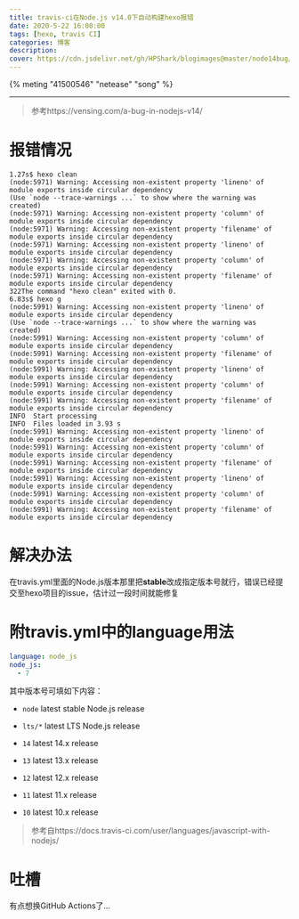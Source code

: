 ```yaml
---
title: travis-ci在Node.js v14.0下自动构建hexo报错
date: 2020-5-22 16:00:00
tags: [hexo, travis CI]
categories: 博客
description: 
cover: https://cdn.jsdelivr.net/gh/HPShark/blogimages@master/node14bug/编译错误.png
---
```


{% meting "41500546" "netease" "song" %}

---

> 参考https://vensing.com/a-bug-in-nodejs-v14/

# 报错情况

```shell
1.27s$ hexo clean
(node:5971) Warning: Accessing non-existent property 'lineno' of module exports inside circular dependency
(Use `node --trace-warnings ...` to show where the warning was created)
(node:5971) Warning: Accessing non-existent property 'column' of module exports inside circular dependency
(node:5971) Warning: Accessing non-existent property 'filename' of module exports inside circular dependency
(node:5971) Warning: Accessing non-existent property 'lineno' of module exports inside circular dependency
(node:5971) Warning: Accessing non-existent property 'column' of module exports inside circular dependency
(node:5971) Warning: Accessing non-existent property 'filename' of module exports inside circular dependency
322The command "hexo clean" exited with 0.
6.83s$ hexo g
(node:5991) Warning: Accessing non-existent property 'lineno' of module exports inside circular dependency
(Use `node --trace-warnings ...` to show where the warning was created)
(node:5991) Warning: Accessing non-existent property 'column' of module exports inside circular dependency
(node:5991) Warning: Accessing non-existent property 'filename' of module exports inside circular dependency
(node:5991) Warning: Accessing non-existent property 'lineno' of module exports inside circular dependency
(node:5991) Warning: Accessing non-existent property 'column' of module exports inside circular dependency
(node:5991) Warning: Accessing non-existent property 'filename' of module exports inside circular dependency
INFO  Start processing
INFO  Files loaded in 3.93 s
(node:5991) Warning: Accessing non-existent property 'lineno' of module exports inside circular dependency
(node:5991) Warning: Accessing non-existent property 'column' of module exports inside circular dependency
(node:5991) Warning: Accessing non-existent property 'filename' of module exports inside circular dependency
(node:5991) Warning: Accessing non-existent property 'lineno' of module exports inside circular dependency
(node:5991) Warning: Accessing non-existent property 'column' of module exports inside circular dependency
(node:5991) Warning: Accessing non-existent property 'filename' of module exports inside circular dependency
```

# 解决办法

在travis.yml里面的Node.js版本那里把**stable**改成指定版本号就行，错误已经提交至hexo项目的issue，估计过一段时间就能修复

# 附travis.yml中的language用法

```yaml
language: node_js
node_js:
  - 7
```

其中版本号可填如下内容：

- `node` latest stable Node.js release

- `lts/*` latest LTS Node.js release

- `14` latest 14.x release

- `13` latest 13.x release

- `12` latest 12.x release

- `11` latest 11.x release

- `10` latest 10.x release

> 参考自https://docs.travis-ci.com/user/languages/javascript-with-nodejs/

# 吐槽

有点想换GitHub Actions了...